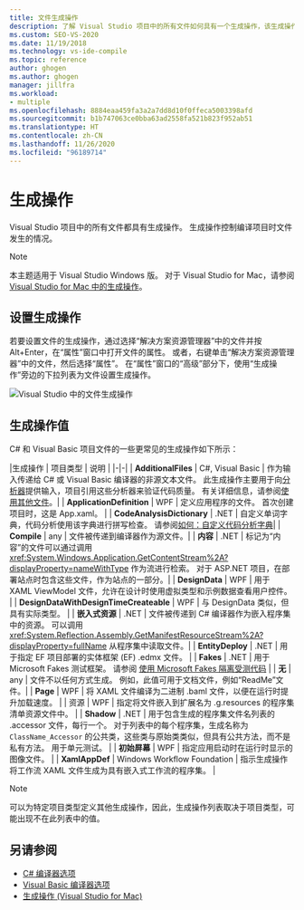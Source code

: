 ```yaml
---
title: 文件生成操作
description: 了解 Visual Studio 项目中的所有文件如何具有一个生成操作，该生成操作控制在编译项目时文件会发生的情况。
ms.custom: SEO-VS-2020
ms.date: 11/19/2018
ms.technology: vs-ide-compile
ms.topic: reference
author: ghogen
ms.author: ghogen
manager: jillfra
ms.workload:
- multiple
ms.openlocfilehash: 8884eaa459fa3a2a7dd8d10f0ffeca5003398afd
ms.sourcegitcommit: b1b747063ce0bba63ad2558fa521b823f952ab51
ms.translationtype: HT
ms.contentlocale: zh-CN
ms.lasthandoff: 11/26/2020
ms.locfileid: "96189714"
---
```

# <a name="build-actions"></a>生成操作

Visual Studio 项目中的所有文件都具有生成操作。 生成操作控制编译项目时文件发生的情况。

> [!NOTE]
> 本主题适用于 Visual Studio  Windows 版。 对于 Visual Studio for Mac，请参阅 [Visual Studio for Mac 中的生成操作](/visualstudio/mac/build-actions)。

## <a name="set-a-build-action"></a>设置生成操作

若要设置文件的生成操作，通过选择“解决方案资源管理器”中的文件并按 Alt+Enter，在“属性”窗口中打开文件的属性。 或者，右键单击“解决方案资源管理器”中的文件，然后选择“属性”。 在“属性”窗口的“高级”部分下，使用“生成操作”旁边的下拉列表为文件设置生成操作。

![Visual Studio 中的文件生成操作](media/build-actions.png)

## <a name="build-action-values"></a>生成操作值

C# 和 Visual Basic 项目文件的一些更常见的生成操作如下所示：

|生成操作 | 项目类型 | 说明 |
|-|-|
| **AdditionalFiles** | C#, Visual Basic | 作为输入传递给 C# 或 Visual Basic 编译器的非源文本文件。 此生成操作主要用于向[分析器](../code-quality/roslyn-analyzers-overview.md)提供输入，项目引用这些分析器来验证代码质量。 有关详细信息，请参阅[使用其他文件](https://github.com/dotnet/roslyn/blob/master/docs/analyzers/Using%20Additional%20Files.md)。|
| **ApplicationDefinition** | WPF | 定义应用程序的文件。 首次创建项目时，这是 App.xaml。 |
| **CodeAnalysisDictionary** | .NET | 自定义单词字典，代码分析使用该字典进行拼写检查。 请参阅[如何：自定义代码分析字典](../code-quality/how-to-customize-the-code-analysis-dictionary.md)|
| **Compile** | any | 文件被传递到编译器作为源文件。|
| **内容** | .NET | 标记为“内容”的文件可以通过调用 <xref:System.Windows.Application.GetContentStream%2A?displayProperty=nameWithType> 作为流进行检索。 对于 ASP.NET 项目，在部署站点时包含这些文件，作为站点的一部分。|
| **DesignData** | WPF | 用于 XAML ViewModel 文件，允许在设计时使用虚拟类型和示例数据查看用户控件。 |
| **DesignDataWithDesignTimeCreateable** | WPF | 与 DesignData 类似，但具有实际类型。  |
| **嵌入式资源** | .NET | 文件被传递到 C# 编译器作为嵌入程序集中的资源。 可以调用 <xref:System.Reflection.Assembly.GetManifestResourceStream%2A?displayProperty=fullName> 从程序集中读取文件。|
| **EntityDeploy** | .NET | 用于指定 EF 项目部署的实体框架 (EF) .edmx 文件。 |
| **Fakes** | .NET | 用于 Microsoft Fakes 测试框架。 请参阅 [使用 Microsoft Fakes 隔离受测代码](../test/isolating-code-under-test-with-microsoft-fakes.md) |
| **无** | any | 文件不以任何方式生成。 例如，此值可用于文档文件，例如“ReadMe”文件。|
| **Page** | WPF | 将 XAML 文件编译为二进制 .baml 文件，以便在运行时提升加载速度。 |
| 资源 | WPF | 指定将文件嵌入到扩展名为 .g.resources 的程序集清单资源文件中。 |
| **Shadow** | .NET | 用于包含生成的程序集文件名列表的 .accessor 文件，每行一个。 对于列表中的每个程序集，生成名称为 `ClassName_Accessor` 的公共类，这些类与原始类类似，但具有公共方法，而不是私有方法。 用于单元测试。 |
| **初始屏幕** | WPF | 指定应用启动时在运行时显示的图像文件。 |
| **XamlAppDef** | Windows Workflow Foundation | 指示生成操作将工作流 XAML 文件生成为具有嵌入式工作流的程序集。 |

> [!NOTE]
> 可以为特定项目类型定义其他生成操作，因此，生成操作列表取决于项目类型，可能出现不在此列表中的值。

## <a name="see-also"></a>另请参阅

- [C# 编译器选项](/dotnet/csharp/language-reference/compiler-options/listed-alphabetically)
- [Visual Basic 编译器选项](/dotnet/visual-basic/reference/command-line-compiler/compiler-options-listed-alphabetically)
- [生成操作 (Visual Studio for Mac)](/visualstudio/mac/build-actions)
